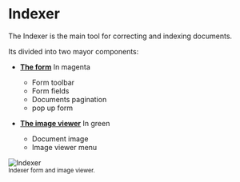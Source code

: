 
# Indexer

The Indexer is the main tool for correcting and indexing documents.

Its divided into two mayor components:

* [**The form**](./documentation/chronolite/indexer/form/index) <span class="in_magenta">In magenta</span>
    * Form toolbar
    * Form fields
    * Documents pagination
    * pop up form

* [**The image viewer**](./documentation/chronolite/indexer/image-viewer/index) <span class="in_lightgreen">In green</span>
    * Document image
    * Image viewer menu

![Indexer](./../../../../images/documentation/chronolite/indexer/indexer.PNG)  
<small>Indexer <span class="in_magenta">form</span> and <span class="in_lightgreen">image viewer</span>.</small>

